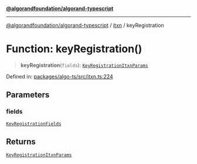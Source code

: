 [**@algorandfoundation/algorand-typescript**](../../../README.md)

***

[@algorandfoundation/algorand-typescript](../../../README.md) / [itxn](../README.md) / keyRegistration

# Function: keyRegistration()

> **keyRegistration**(`fields`): [`KeyRegistrationItxnParams`](../interfaces/KeyRegistrationItxnParams.md)

Defined in: [packages/algo-ts/src/itxn.ts:224](https://github.com/algorandfoundation/puya-ts/blob/89ee9cf9a58d93e3ffbb727cfadf537835799a71/packages/algo-ts/src/itxn.ts#L224)

## Parameters

### fields

[`KeyRegistrationFields`](../interfaces/KeyRegistrationFields.md)

## Returns

[`KeyRegistrationItxnParams`](../interfaces/KeyRegistrationItxnParams.md)
